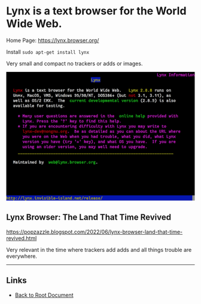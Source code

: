 # Lynx is a text browser for the World Wide Web.

Home Page: <https://lynx.browser.org/>

Install `sudo apt-get install lynx`

Very small and compact no trackers or adds or images.

![Lynx Browser Screen Shot](./lynx.png "Lynx Browser Screen Shot")

## Lynx Browser: The Land That Time Revived 

<https://popzazzle.blogspot.com/2022/06/lynx-browser-land-that-time-revived.html>

Very relevant in the time where trackers add adds and all things trouble are everywhere.

----
<!-- Footer Begins Here -->
## Links

- [Back to Root Document](../README.md)
